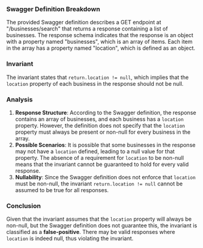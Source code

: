 ### Swagger Definition Breakdown
The provided Swagger definition describes a GET endpoint at "/businesses/search" that returns a response containing a list of businesses. The response schema indicates that the response is an object with a property named "businesses", which is an array of items. Each item in the array has a property named "location", which is defined as an object.

### Invariant
The invariant states that `return.location != null`, which implies that the `location` property of each business in the response should not be null.

### Analysis
1. **Response Structure**: According to the Swagger definition, the response contains an array of businesses, and each business has a `location` property. However, the definition does not specify that the `location` property must always be present or non-null for every business in the array.
2. **Possible Scenarios**: It is possible that some businesses in the response may not have a `location` defined, leading to a null value for that property. The absence of a requirement for `location` to be non-null means that the invariant cannot be guaranteed to hold for every valid response.
3. **Nullability**: Since the Swagger definition does not enforce that `location` must be non-null, the invariant `return.location != null` cannot be assumed to be true for all responses.

### Conclusion
Given that the invariant assumes that the `location` property will always be non-null, but the Swagger definition does not guarantee this, the invariant is classified as a **false-positive**. There may be valid responses where `location` is indeed null, thus violating the invariant.
